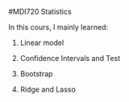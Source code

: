 #MDI720 Statistics

In this cours, I mainly learned:

1. Linear model

2. Confidence Intervals and Test

3. Bootstrap

4. Ridge and Lasso
